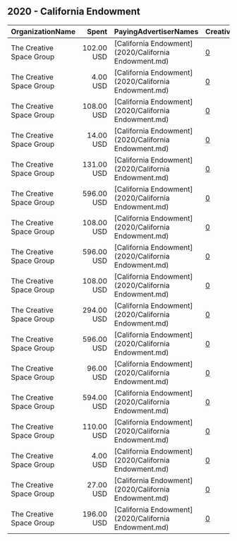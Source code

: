 ## 2020 - California Endowment 
|OrganizationName|Spent|PayingAdvertiserNames|CreativeUrls|Impressions|Genders|AgeBrackets|CountryCodes|BillingAddresses|CandidateBallotInformation|
|:---|---:|:---|:---|---:|:---|:---|:---|:---|:---|
|The Creative Space Group|102.00 USD|[California Endowment](2020/California Endowment.md)|[0](https://www.snap.com/political-ads/asset/6e9a451c5df7bfc1c3aab0e31b2e65c157d523d7af0ba913ca3c2b1268c02c97?mediaType=jpg)|50,769||18+|united states|US||
|The Creative Space Group|4.00 USD|[California Endowment](2020/California Endowment.md)|[0](https://www.snap.com/political-ads/asset/a460665b1789dc64b9b477e12cb2c523834fe656fee8baa06ed28ff3c9ce317a?mediaType=mp4)|458||18-40|united states|US||
|The Creative Space Group|108.00 USD|[California Endowment](2020/California Endowment.md)|[0](https://www.snap.com/political-ads/asset/5756a96b193287f8656944c9111ba799f367c728e45b61f10de18ed6f24336ca?mediaType=jpg)|54,193||18+|united states|US||
|The Creative Space Group|14.00 USD|[California Endowment](2020/California Endowment.md)|[0](https://www.snap.com/political-ads/asset/e37289b89cc85b85997a5effd859c316d4bec70a1e8a53d6ba073ce86769f246?mediaType=mp4)|1,495||18-38|united states|US|Youth Vote Matters|
|The Creative Space Group|131.00 USD|[California Endowment](2020/California Endowment.md)|[0](https://www.snap.com/political-ads/asset/a2a5d1bdddda85b54ce72877c26cd6ce13ce5726dcb9f4104acddbd4ef3d1d64?mediaType=jpg)|66,606||18+|united states|US||
|The Creative Space Group|596.00 USD|[California Endowment](2020/California Endowment.md)|[0](https://www.snap.com/political-ads/asset/1c5a8823fdae70d9ffb83496b094617f33ea814ba7e852753f92543e3f6f3b71?mediaType=mp4)|69,168||18-38|united states|US|Youth Vote Matters|
|The Creative Space Group|108.00 USD|[California Endowment](2020/California Endowment.md)|[0](https://www.snap.com/political-ads/asset/b91c9a2cf78f96a317850109bfc037ffc4e1451f40f1da8344677956579cc644?mediaType=mp4)|55,205||18+|united states|US||
|The Creative Space Group|596.00 USD|[California Endowment](2020/California Endowment.md)|[0](https://www.snap.com/political-ads/asset/91c9001a8c5d7a52761be892a03f452060079e02e9f5ee8a4e712f50c2c52ce8?mediaType=mp4)|84,208||18-38|united states|US|Vota Hoy|
|The Creative Space Group|108.00 USD|[California Endowment](2020/California Endowment.md)|[0](https://www.snap.com/political-ads/asset/e8ccf8e9b70729dfbc486c483635f7d3fee060dcf3d64cc0c836218c4e2f2a1c?mediaType=jpg)|53,915||18+|united states|US||
|The Creative Space Group|294.00 USD|[California Endowment](2020/California Endowment.md)|[0](https://www.snap.com/political-ads/asset/9db6315b982fbc3d507f295f1dce47c3a257fdc3914924fd611e4ca654a4aef4?mediaType=mp4)|139,729||18+|united states|US||
|The Creative Space Group|596.00 USD|[California Endowment](2020/California Endowment.md)|[0](https://www.snap.com/political-ads/asset/d4c615452592c674d8a85c8e5f828045e91fe760cf3cd71de6460ff3044a080a?mediaType=mp4)|105,250||18-40|united states|US||
|The Creative Space Group|96.00 USD|[California Endowment](2020/California Endowment.md)|[0](https://www.snap.com/political-ads/asset/e136042e5045c039a28afe57307f368958e293c889644808d07a4575e7c154eb?mediaType=jpg)|47,906||18+|united states|US||
|The Creative Space Group|594.00 USD|[California Endowment](2020/California Endowment.md)|[0](https://www.snap.com/political-ads/asset/ef92872a3bac14e320f6e37c666335a6ad0809621929c98dbb77ac86b84b4a0b?mediaType=mp4)|205,499||18-40|united states|US||
|The Creative Space Group|110.00 USD|[California Endowment](2020/California Endowment.md)|[0](https://www.snap.com/political-ads/asset/acfa9d8be18dd0faa1ff89c60dd2e2f6e507455409aef557ebd35687bcb842cb?mediaType=mp4)|56,224||18+|united states|US||
|The Creative Space Group|4.00 USD|[California Endowment](2020/California Endowment.md)|[0](https://www.snap.com/political-ads/asset/5b5f827979dbd03349dd106ae628ebe89a416641efcaba24c9436d5e0e6844a0?mediaType=mp4)|657||18-40|united states|US||
|The Creative Space Group|27.00 USD|[California Endowment](2020/California Endowment.md)|[0](https://www.snap.com/political-ads/asset/6c0959cb93e40a97b9fdb60f968e170530eca610bddba4dea14f9da799a5108c?mediaType=mp4)|2,081||18-38|united states|US|Youth Vote Matters|
|The Creative Space Group|196.00 USD|[California Endowment](2020/California Endowment.md)|[0](https://www.snap.com/political-ads/asset/6a97f621c14c651a32f834bd5b90b1600cdb429474e5b0baa6fa4825aaf22a5a?mediaType=jpg)|93,154||18+|united states|US||
